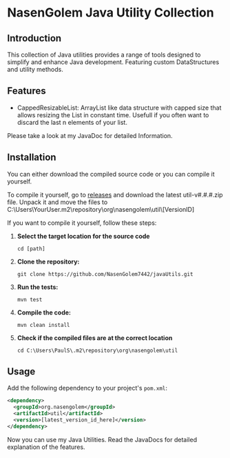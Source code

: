 # NasenGolem Java Utility Collection

## Introduction
This collection of Java utilities provides a range of tools designed to simplify and enhance Java development. Featuring custom DataStructures and utility methods.

## Features
- CappedResizableList: ArrayList like data structure with capped size that allows resizing the List in constant time. Usefull if you often want to discard the last n elements of your list.  

Please take a look at my JavaDoc for detailed Information.

## Installation
You can either download the compiled source code or you can compile it yourself.

To compile it yourself, go to [releases](https://github.com/NasenGolem7442/javaUtils/releases) and download the latest util-v#.#.#.zip file. Unpack it and move the files to C:\Users\YourUser\.m2\repository\org\nasengolem\util\\[VersionID]

If you want to compile it yourself, follow these steps:
1. **Select the target location for the source code**
   ```
   cd [path]
   ```
2. **Clone the repository:**
   ```
   git clone https://github.com/NasenGolem7442/javaUtils.git
   ```
3. **Run the tests:**
   ```
   mvn test
   ```
4. **Compile the code:**
   ```
   mvn clean install
   ```
5. **Check if the compiled files are at the correct location**
   ```
   cd C:\Users\PaulS\.m2\repository\org\nasengolem\util
   ```
## Usage
Add the following dependency to your project's `pom.xml`:
```xml
<dependency>
  <groupId>org.nasengolem</groupId>
  <artifactId>util</artifactId>
  <version>[latest_version_id_here]</version>
</dependency>
```
Now you can use my Java Utilities. Read the JavaDocs for detailed explanation of the features. 
